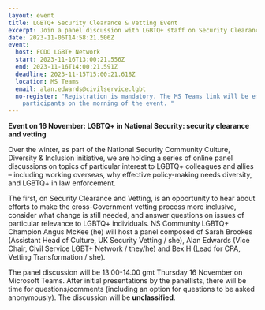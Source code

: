 ```yaml
---
layout: event
title: LGBTQ+ Security Clearance & Vetting Event
excerpt: Join a panel discussion with LGBTQ+ staff on Security Clearance and Vetting
date: 2023-11-06T14:58:21.506Z
event:
  host: FCDO LGBT+ Network
  start: 2023-11-16T13:00:21.556Z
  end: 2023-11-16T14:00:21.591Z
  deadline: 2023-11-15T15:00:21.618Z
  location: MS Teams
  email: alan.edwards@civilservice.lgbt
  no-register: "Registration is mandatory. The MS Teams link will be emailed to
    participants on the morning of the event. "
---
```

**Event on 16 November: LGBTQ+ in National Security: security clearance and vetting**

Over the winter, as part of the National Security Community Culture, Diversity & Inclusion initiative, we are holding a series of online panel discussions on topics of particular interest to LGBTQ+ colleagues and allies – including working overseas, why effective policy-making needs diversity, and LGBTQ+ in law enforcement.

The first, on Security Clearance and Vetting, is an opportunity to hear about efforts to make the cross-Government vetting process more inclusive, consider what change is still needed, and answer questions on issues of particular relevance to LGBTQ+ individuals.  NS Community LGBTQ+ Champion Angus McKee (he) will host a panel composed of Sarah Brookes (Assistant Head of Culture, UK Security Vetting / she), Alan Edwards (Vice Chair, Civil Service LGBT+ Network / they/he) and Bex H (Lead for CPA, Vetting Transformation / she).  

The panel discussion will be 13.00-14.00 gmt Thursday 16 November on Microsoft Teams.  After initial presentations by the panellists, there will be time for questions/comments (including an option for questions to be asked anonymously).  The discussion will be **unclassified**.